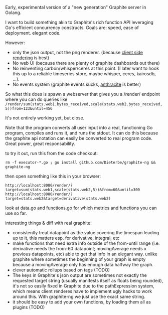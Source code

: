 Early, experimental version of a "new generation" Graphite server in Golang.

I want to build something akin to Graphite's rich function API leveraging Go's efficient concurrency constructs.
Goals are: speed, ease of deployment. elegant code.

However:
 * only the json output, not the png renderer. (because [client side rendering](https://github.com/vimeo/timeserieswidget/) is best)
 * No web UI (because there are plenty of graphite dashboards out there)
 * No reinventing carbon/whisper/ceres at this point. (I later want to hook this up to a reliable timeseries store, maybe whisper, ceres, kairosdb, ...).
 * No events system (graphite events sucks, [anthracite](https://github.com/Dieterbe/anthracite/) is better)

So what this does is spawn a webserver that gives you a /render/ endpoint where you can do queries like
`/render/sum(stats.web1.bytes_received,scale(stats.web2.bytes_received,5))from=123&until=456`

It's not entirely working yet, but close.

Note that the program converts all user input into a real, functioning Go program, compiles and runs it, and runs the stdout.
It can do this because the graphite api notation can easily be converted to real program code.  Great power, great responsability.

to try it out, run this from the code checkout:
```
rm -f executor-*.go ; go install github.com/Dieterbe/graphite-ng && graphite-ng
```
then open something like this in your browser:
```
http://localhost:8080/render/?target=sum(stats.web1,scale(stats.web2,5))&from=60&until=300
http://localhost:8080/render/?target=stats.web2&target=derivative(stats.web2)
```
look at data.go and functions.go for which metrics and functions you can use so far.


interesting things & diff with real graphite:
* consistently treat datapoint as the value covering the timespan leading up to it, this matters esp. for derivative, integral, etc
* make functions that need extra info outside of the from-until range (i.e. derivative needs the from-60 datapoint; movingAverage needs x previous datapoints, etc)
  able to get that info in an elegant way. unlike graphite where sometimes the beginning of your graph is empty because a movingAverage only has enough data halfway the graph.
* clever automatic rollups based on tags (TODO)
* The keys in Graphite's json output are sometimes not exactly the requested target string (usually manifests itself as floats being rounded), it's not so easily fixed in Graphite
  due to the pathExpression system,  which means client renderes have to implement ugly hacks to work around this.  With graphite-ng we just use the exact same string.
* it should be easy to add your own functions, by loading them all as plugins (TODO)
